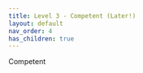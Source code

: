 ```yaml
---
title: Level 3 - Competent (Later!)
layout: default
nav_order: 4
has_children: true
---
```


Competent
